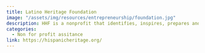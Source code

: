 ```yaml
---
title: Latino Heritage Foundation
image: "/assets/img/resources/entrepreneurship/foundation.jpg"
description: HHF is a nonprofit that identifies, inspires, prepares and positions Latino leaders in the classroom, community and workforce to meet America’s priorities
categories:
  - Non for profit assitance
link: https://hispanicheritage.org/
---
```

